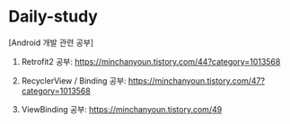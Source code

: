 # Daily-study
[Android 개발 관련 공부]

1. Retrofit2 공부: https://minchanyoun.tistory.com/44?category=1013568

2. RecyclerView / Binding 공부: https://minchanyoun.tistory.com/47?category=1013568

3. ViewBinding 공부: https://minchanyoun.tistory.com/49
